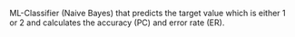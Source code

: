 ML-Classifier (Naive Bayes) that predicts the target value which is either 1 or 2 and calculates the accuracy (PC) and error rate (ER).
